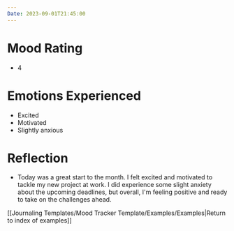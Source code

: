 ```yaml
---
Date: 2023-09-01T21:45:00
---
```


# Mood Rating

- 4

# Emotions Experienced

- Excited
- Motivated
- Slightly anxious

# Reflection

- Today was a great start to the month. I felt excited and motivated to tackle my new project at work. I did experience some slight anxiety about the upcoming deadlines, but overall, I'm feeling positive and ready to take on the challenges ahead.

[[Journaling Templates/Mood Tracker Template/Examples/Examples|Return to index of examples]]